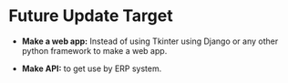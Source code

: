 # Future Update Target

- **Make a web app:** Instead of using Tkinter using Django or any other python framework to make a web app.

- **Make API:** to get use by ERP system.
